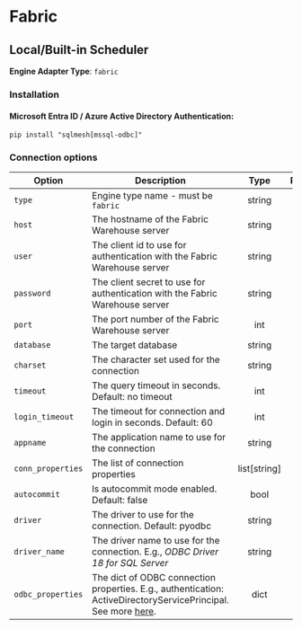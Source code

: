 # Fabric

## Local/Built-in Scheduler
**Engine Adapter Type**: `fabric`

### Installation
#### Microsoft Entra ID / Azure Active Directory Authentication:
```
pip install "sqlmesh[mssql-odbc]"
```

### Connection options

| Option            | Description                                                  |     Type     | Required |
| ----------------- | ------------------------------------------------------------ | :----------: | :------: |
| `type`            | Engine type name - must be `fabric`                           |    string    |    Y     |
| `host`            | The hostname of the Fabric Warehouse server                             |    string    |    Y     |
| `user`            | The client id to use for authentication with the Fabric Warehouse server |    string    |    N     |
| `password`        | The client secret to use for authentication with the Fabric Warehouse server |    string    |    N     |
| `port`            | The port number of the Fabric Warehouse server                          |     int      |    N     |
| `database`        | The target database                                          |    string    |    N     |
| `charset`         | The character set used for the connection                    |    string    |    N     |
| `timeout`         | The query timeout in seconds. Default: no timeout            |     int      |    N     |
| `login_timeout`   | The timeout for connection and login in seconds. Default: 60 |     int      |    N     |
| `appname`         | The application name to use for the connection               |    string    |    N     |
| `conn_properties` | The list of connection properties                            | list[string] |    N     |
| `autocommit`      | Is autocommit mode enabled. Default: false                   |     bool     |    N     |
| `driver`         | The driver to use for the connection. Default: pyodbc            |    string    |    N     |
| `driver_name`     | The driver name to use for the connection. E.g., *ODBC Driver 18 for SQL Server* |    string    |    N     |
| `odbc_properties` | The dict of ODBC connection properties. E.g., authentication: ActiveDirectoryServicePrincipal. See more [here](https://learn.microsoft.com/en-us/sql/connect/odbc/dsn-connection-string-attribute?view=sql-server-ver16). | dict |    N     |